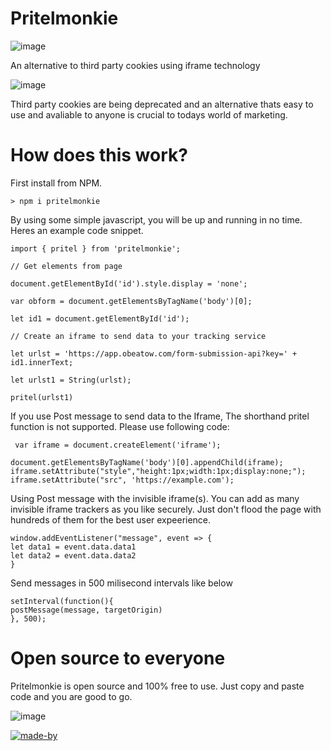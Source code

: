 # Pritelmonkie 
![image](https://github.com/sewellstephens/iframe-tracking/blob/main/pritelmonkie-logo-color.png)

An alternative to third party cookies using iframe technology

![image](https://github.com/sewellstephens/iframe-tracking/blob/main/iframe.png)

Third party cookies are being deprecated and an alternative thats easy to use and avaliable to anyone is crucial to todays world of marketing.

# How does this work?
First install from NPM.

```
> npm i pritelmonkie
```

By using some simple javascript, you will be up and running in no time. Heres an example code snippet.

```
import { pritel } from 'pritelmonkie';

// Get elements from page

document.getElementById('id').style.display = 'none';

var obform = document.getElementsByTagName('body')[0];

let id1 = document.getElementById('id');

// Create an iframe to send data to your tracking service

let urlst = 'https://app.obeatow.com/form-submission-api?key=' + id1.innerText;

let urlst1 = String(urlst);

pritel(urlst1)

```

If you use Post message to send data to the Iframe, The shorthand pritel function is not supported. Please use following code:

```
 var iframe = document.createElement('iframe');

document.getElementsByTagName('body')[0].appendChild(iframe);
iframe.setAttribute("style","height:1px;width:1px;display:none;");
iframe.setAttribute("src", 'https://example.com');
```

Using Post message with the invisible iframe(s). You can add as many invisible iframe trackers as you like securely. Just don't flood the page with hundreds of them for the best user expeerience.

```
window.addEventListener("message", event => { 
let data1 = event.data.data1
let data2 = event.data.data2
}
```

Send messages in 500 milisecond intervals like below

```
setInterval(function(){
postMessage(message, targetOrigin)
}, 500);

```
# Open source to everyone
Pritelmonkie is open source and 100% free to use. Just copy and paste code and you are good to go.

![image](https://github.com/sewellstephens/iframe-tracking/blob/main/trust-badge-1.png)

[![made-by](https://user-images.githubusercontent.com/41175080/179369150-f05a2ede-b8d5-47e5-a7f6-aab17140c8e0.png)](https://sewellstephens.com)
